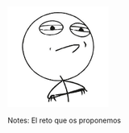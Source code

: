 <div class="clear-image">
<img height="200px" src="2018/images/ucode-being-smarter-than-AI/challenge-accepted.jpg" alt="">
</div>

Notes:
El reto que os proponemos